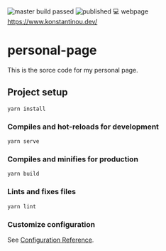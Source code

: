 ![master build passed](https://github.com/billk97/personal-page/workflows/BUILD/badge.svg)
![published](https://github.com/billk97/personal-page/workflows/BUILD/badge.svg)
:computer: webpage https://www.konstantinou.dev/

# personal-page
This is the sorce code for my personal page.
## Project setup
```
yarn install
```

### Compiles and hot-reloads for development
```
yarn serve
```

### Compiles and minifies for production
```
yarn build
```

### Lints and fixes files
```
yarn lint
```

### Customize configuration
See [Configuration Reference](https://cli.vuejs.org/config/).
